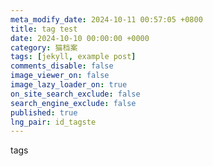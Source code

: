 ```yaml
---
meta_modify_date: 2024-10-11 00:57:05 +0800
title: tag test
date: 2024-10-10 00:00:00 +0000
category: 猫档案
tags: [jekyll, example post]
comments_disable: false
image_viewer_on: false
image_lazy_loader_on: true
on_site_search_exclude: false
search_engine_exclude: false
published: true
lng_pair: id_tagste
---
```

tags